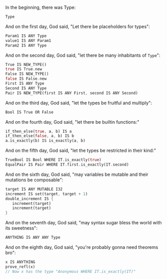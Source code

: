 In the beginning, there was Type:
```rs
Type
```
And on the first day, God said, "Let there be placeholders for types":
```rs
Param1 IS ANY Type
value1 IS ANY Param1
Param2 IS ANY Type
```
And on the second day, God said, "let there be many inhabitants of `Type`":
```rs
True IS NEW_TYPE()
true IS True.new
False IS NEW_TYPE()
false IS False.new
First IS ANY Type
Second IS ANY Type
Pair IS NEW_TYPE(first IS ANY First, second IS ANY Second)
```
And on the third day, God said, "let the types be fruitful and multiply":
```rs
Bool IS True OR False
```
And on the fourth day, God said, "let there be builtin functions:"
```rs
if_then_else(true, a, b) IS a
if_then_else(false, a, b) IS b
a.is_exactly(b) IS is_exactly(a, b)
```
And on the fifth day, God said, "let the types be restricted in their kind:"
```rs
TrueBool IS Bool WHERE IT.is_exactly(true)
EqualPair IS Pair WHERE IT.first.is_exactly(IT.second)
```
And on the sixth day, God said, "may variables be mutable and their mutations
be composable":
```rs
target IS ANY MUTABLE I32
increment IS set(target, target + 1)
double_increment IS {
   increment(target)
   increment(target)
}
```
And on the seventh day, God said, "may syntax sugar bless the world with its 
sweetness":
```rs
ANYTHING IS ANY ANY Type
```
And on the eighth day, God said, "you're probably gonna need theorems bro":
```rs
x IS ANYTHING
prove_refl(x)
// Now x has the type "Anonymous WHERE IT.is_exactly(IT)"
```